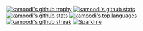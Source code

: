 [![kamoodi's github trophy](https://github-profile-trophy.vercel.app/?username=kamoodi&theme=dark&row=1)](https://github.com/ryo-ma/github-profile-trophy)
[![kamoodi's github stats](https://github-readme-stats.vercel.app/api?username=kamoodi&theme=dark)](https://github.com/anuraghazra/github-readme-stats)
[![kamoodi's github stats](https://github-readme-stats.vercel.app/api?username=kamoodi&theme=dark)](https://github.com/anuraghazra/github-readme-stats)
[![kamoodi's top languages](https://github-readme-stats.vercel.app/api/top-langs/?username=kamoodi&theme=dark)](https://github.com/anuraghazra/github-readme-stats)
[![kamoodi's github streak](https://github-readme-streak-stats.herokuapp.com/?user=kamoodi&theme=dark)](https://github.com/DenverCoder1/github-readme-streak-stats)
[![Sparkline](https://stars.medv.io/kamoodi/badges.svg)](https://stars.medv.io/kamoodi/badges)
